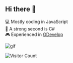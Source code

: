 ## Hi there 👋

💻 Mostly coding in JavaScript  
🥈 A strong second is C#  
:video_game: Experienced in [GDevelop](https://gdevelop.io/)  

![gif](https://tenor.com/fi/view/coding-gif-18657810.gif)  

![Visitor Count](https://profile-counter.glitch.me/{Rapachu}/count.svg)
<!--
**Rapachu/Rapachu** is a ✨ _special_ ✨ repository because its `README.md` (this file) appears on your GitHub profile.

Here are some ideas to get you started:

- 🔭 I’m currently working on ...
- 🌱 I’m currently learning ...
- 👯 I’m looking to collaborate on ...
- 🤔 I’m looking for help with ...
- 💬 Ask me about ...
- 📫 How to reach me: ...
- 😄 Pronouns: ...
- ⚡ Fun fact: ...
-->
